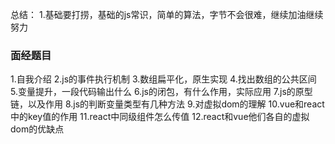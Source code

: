 总结：
1.基础要打捞，基础的js常识，简单的算法，字节不会很难，继续加油继续努力
### 面经题目
1.自我介绍
2.js的事件执行机制
3.数组扁平化，原生实现
4.找出数组的公共区间
5.变量提升，一段代码输出什么
6.js的闭包，有什么作用，实际应用
7.js的原型链，以及作用
8.js的判断变量类型有几种方法
9.对虚拟dom的理解
10.vue和react中的key值的作用
11.react中同级组件怎么传值
12.react和vue他们各自的虚拟dom的优缺点